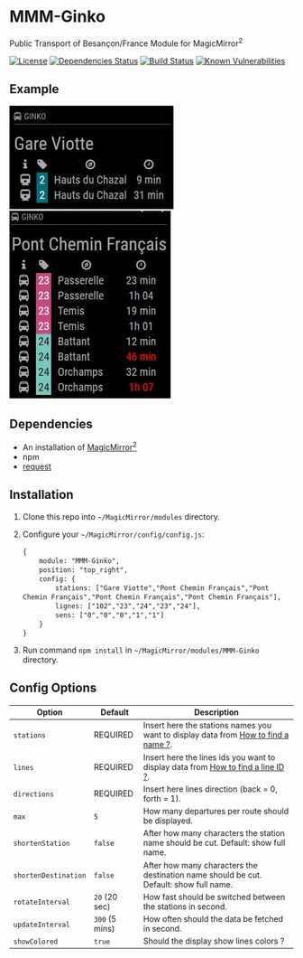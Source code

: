 # MMM-Ginko
Public Transport of Besançon/France Module for MagicMirror<sup>2</sup>

[![License](https://img.shields.io/badge/license-MIT-blue.svg)](https://github.com/TexGG/MMM-Ginko/raw/master/LICENSE)
[![Dependencies Status](https://david-dm.org/TexGG/MMM-Ginko/status.svg)](https://david-dm.org/TexGG/MMM-Ginko)
[![Build Status](https://travis-ci.org/TexGG/MMM-Ginko.svg?branch=master)](https://travis-ci.org/TexGG/MMM-Ginko)
[![Known Vulnerabilities](https://snyk.io/test/github/texgg/mmm-ginko/badge.svg)](https://snyk.io/test/github/texgg/mmm-ginko)


## Example

![](.github/example.jpg) ![](.github/example2.jpg)

## Dependencies
  * An installation of [MagicMirror<sup>2</sup>](https://github.com/MichMich/MagicMirror)
  * npm
  * [request](https://www.npmjs.com/package/request)

## Installation
 1. Clone this repo into `~/MagicMirror/modules` directory.
 2. Configure your `~/MagicMirror/config/config.js`:

    ```
    {
        module: "MMM-Ginko",
        position: "top_right",
        config: {
            stations: ["Gare Viotte","Pont Chemin Français","Pont Chemin Français","Pont Chemin Français","Pont Chemin Français"],
			lignes: ["102","23","24","23","24"],
			sens: ["0","0","0","1","1"]
        }
    }
    ```
 3. Run command `npm install` in `~/MagicMirror/modules/MMM-Ginko` directory.

## Config Options
| **Option** | **Default** | **Description** |
| --- | --- | --- |
| `stations` | REQUIRED | Insert here the stations names you want to display data from [How to find a name ?](https://www.ginkoopenapi.fr/DR/getArrets.do). |
| `lines` | REQUIRED | Insert here the lines ids you want to display data from [How to find a line ID ?](https://www.ginkoopenapi.fr/DR/getLignes.do). |
| `directions` | REQUIRED | Insert here lines direction (back = 0, forth = 1). |
| `max` | `5` | How many departures per route should be displayed. |
| `shortenStation` | `false` | After how many characters the station name should be cut. Default: show full name. |
| `shortenDestination` | `false` | After how many characters the destination name should be cut. Default: show full name. |
| `rotateInterval` | `20` (20 sec) | How fast should be switched between the stations in second. |
| `updateInterval` | `300` (5 mins) | How often should the data be fetched in second. |
| `showColored` | `true` | Should the display show lines colors ? |